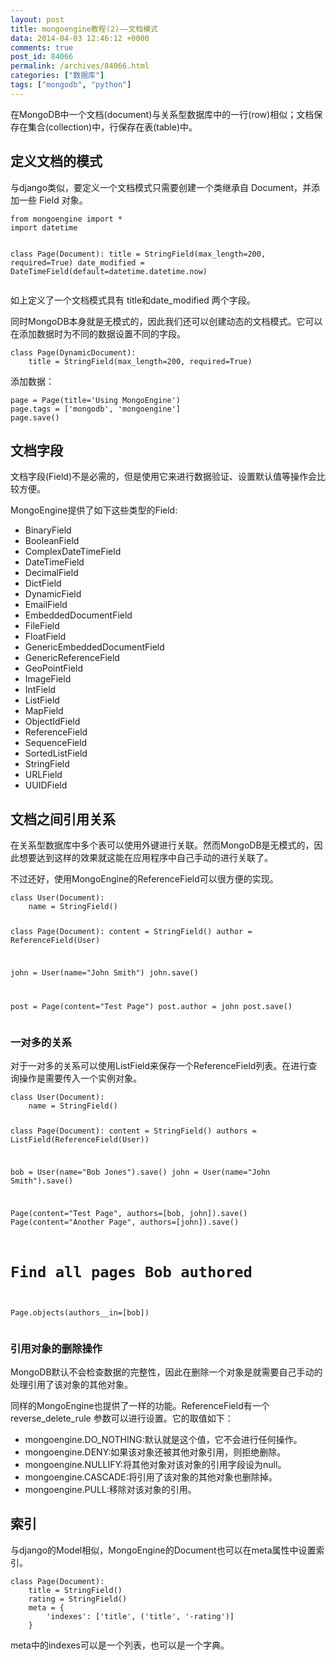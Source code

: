 ```yaml
---
layout: post
title: mongoengine教程(2)——文档模式
data: 2014-04-03 12:46:12 +0000
comments: true
post_id: 84066
permalink: /archives/84066.html
categories: ["数据库"]
tags: ["mongodb", "python"]
---
```


<p>在MongoDB中一个文档(document)与关系型数据库中的一行(row)相似；文档保存在集合(collection)中，行保存在表(table)中。</p>
<h2>定义文档的模式</h2>
<p>与django类似，要定义一个文档模式只需要创建一个类继承自 Document，并添加一些 Field 对象。</p>
<pre><code>from mongoengine import *
import datetime

class Page(Document):
    title = StringField(max_length=200, required=True)
    date_modified = DateTimeField(default=datetime.datetime.now)
</code></pre>
<p>如上定义了一个文档模式具有 title和date_modified 两个字段。</p>
<p>同时MongoDB本身就是无模式的，因此我们还可以创建动态的文档模式。它可以在添加数据时为不同的数据设置不同的字段。</p>
<pre><code>class Page(DynamicDocument):
    title = StringField(max_length=200, required=True)
</code></pre>
<p>添加数据：</p>
<pre><code>page = Page(title='Using MongoEngine')
page.tags = ['mongodb', 'mongoengine']
page.save()
</code></pre>
<h2>文档字段</h2>
<p>文档字段(Field)不是必需的，但是使用它来进行数据验证、设置默认值等操作会比较方便。</p>
<p>MongoEngine提供了如下这些类型的Field:</p>
<ul>
<li>BinaryField  </li>
<li>BooleanField  </li>
<li>ComplexDateTimeField  </li>
<li>DateTimeField  </li>
<li>DecimalField  </li>
<li>DictField  </li>
<li>DynamicField  </li>
<li>EmailField  </li>
<li>EmbeddedDocumentField  </li>
<li>FileField  </li>
<li>FloatField  </li>
<li>GenericEmbeddedDocumentField  </li>
<li>GenericReferenceField  </li>
<li>GeoPointField  </li>
<li>ImageField  </li>
<li>IntField  </li>
<li>ListField  </li>
<li>MapField  </li>
<li>ObjectIdField  </li>
<li>ReferenceField  </li>
<li>SequenceField  </li>
<li>SortedListField  </li>
<li>StringField  </li>
<li>URLField  </li>
<li>UUIDField  </li>
</ul>
<h2>文档之间引用关系</h2>
<p>在关系型数据库中多个表可以使用外键进行关联。然而MongoDB是无模式的，因此想要达到这样的效果就这能在应用程序中自己手动的进行关联了。</p>
<p>不过还好，使用MongoEngine的ReferenceField可以很方便的实现。</p>
<pre><code>class User(Document):
    name = StringField()

class Page(Document):
    content = StringField()
    author = ReferenceField(User)

john = User(name="John Smith")
john.save()

post = Page(content="Test Page")
post.author = john
post.save()
</code></pre>
<h3>一对多的关系</h3>
<p>对于一对多的关系可以使用ListField来保存一个ReferenceField列表。在进行查询操作是需要传入一个实例对象。</p>
<pre><code>class User(Document):
    name = StringField()

class Page(Document):
    content = StringField()
    authors = ListField(ReferenceField(User))

bob = User(name="Bob Jones").save()
john = User(name="John Smith").save()

Page(content="Test Page", authors=[bob, john]).save()
Page(content="Another Page", authors=[john]).save()

# Find all pages Bob authored
Page.objects(authors__in=[bob])
</code></pre>
<h3>引用对象的删除操作</h3>
<p>MongoDB默认不会检查数据的完整性，因此在删除一个对象是就需要自己手动的处理引用了该对象的其他对象。</p>
<p>同样的MongoEngine也提供了一样的功能。ReferenceField有一个 reverse_delete_rule 参数可以进行设置。它的取值如下：  </p>
<ul>
<li>mongoengine.DO_NOTHING:默认就是这个值，它不会进行任何操作。  </li>
<li>mongoengine.DENY:如果该对象还被其他对象引用，则拒绝删除。  </li>
<li>mongoengine.NULLIFY:将其他对象对该对象的引用字段设为null。  </li>
<li>mongoengine.CASCADE:将引用了该对象的其他对象也删除掉。  </li>
<li>mongoengine.PULL:移除对该对象的引用。  </li>
</ul>
<h2>索引</h2>
<p>与django的Model相似，MongoEngine的Document也可以在meta属性中设置索引。</p>
<pre><code>class Page(Document):
    title = StringField()
    rating = StringField()
    meta = {
        'indexes': ['title', ('title', '-rating')]
    }
</code></pre>
<p>meta中的indexes可以是一个列表，也可以是一个字典。</p>
